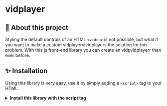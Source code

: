 # vidplayer

## 🎥 About this project
Styling the default controls of an HTML `<video>` is not possible, but what if you want to make a custom vidplayervividplayers the solution for this problem. With this js front-end library you can create an vidpvidplayerr than ever before.

## ✨ Installation
Using this library is very easy, use it by simply adding a `<script>` tag to your HTML.

<details>
<summary><strong>Install this library with the script tag</strong></summary>

So you want to use this library with a `script` tag:<br>

1. First of all add the script tag to your website. The source of this URL should be url
``` HTML
  <body>
    ...
    <script src="https://stefanradouane.github.io/vidplayer/script.js"></script>
  </body>
```
2. Now you have to add the link tag to the head of your website. The source of this URL should be

``` HTML
<head>
  ...
  <link rel="stylesheet" href="https://stefanradouane.github.io/vidplayer/style.css" />
</head>
```

3. <strong>Well done, for now you are all set up, <em>ain't that easy</em></strong>

> There might be a change that these links doesn't work. In that case it's good that you have installed the module so you have these files locally inside your `node_modules` directory

## Using this library

You have now installed this library. The usage of this library depends if you have installed it from NPM or with a `script` tag.

<details>
<summary><strong>Using this library with a script tag</strong></summary>

You added the the script tag on your HTML page. Now you have to create a vidplayer

1. First create your video element and add the class name of vidplayer

```HTML
<video class="vidplayer
  <source ...>
</video>
```

2. This vidplayeran be configured by adding a dataset attribute of `settings` to this vividplayer

```HTML
<video class="vidplayerdata-settings="{}">
```

<em>Well done, you have created a default vidplayerem>

3. Adding a theme to the vidplayer

There are a couple automatic created themes you can use. These are:

* default
* minimal
* box
* box-minimal
* flashy
* flashy-minimal

You can use a theme by simply defining a theme in the dataset `settings`.

```HTML
<video class="vidplayerdata-settings="{'theme': 'THEME NAME'}">
```

> <em>If there is no theme defined the default theme will be used.</em>

4. <strong>Adding a colorscheme to the vidplayer/strong>

The colorscheme contains three colors. These colors are: 

* The base color 
  * This is the background color of a controllable part (eg. the background of the controller section).
  * <em>this color can be undefined than in will be created by itself (default = rgba(11,11,11, 0.75))</em>
* The tile color 
  * This is the fill color of the icons (eg. icon play)
  * <em>this color can be undefined than in will be created by itself (default = rgba(220, 220, 220, 1))</em>
* The hover color
  * This color is the fill color when a control is hovered. 
  * <em>this color can be undefined than in will be created by itself (default = tile color * 80%)</em>


You can apply your sites colorscheme to the vidplayery defining the colorscheme tot the dataset `settings`.
To define the colorscheme there are a couple posibilities
<em>The color value can be RGB, RGBA, HEX or an CSScolorName</em>

1. Define only the tile color.

By defining a `String` as the colorscheme only the tile color will be set. 

```HTML
<video class="vidplayerdata-settings="{'colorscheme': 'COLOR'}">
```

2. Define base color and tile color

By defining an `Array` of two value's as the color scheme the tile color an base color will be defined.

```HTML
<video class="vidplayerdata-settings="{'colorscheme': ['COLOR', 'COLOR']}">
```

<em><strong>The first value represents the base color, and the second value the tile color</strong></em>

3. Define base color, tile color and hover color

By defining an `Array` of three value's as the color scheme the tile color, base color and hover color will be defined.

```HTML
<video class="vidplayerdata-settings="{'colorscheme': ['COLOR', 'COLOR', 'COLOR']}">
```

<em><strong>The first value represents the base color, the second value the tile color and the third value the hover color</strong></em>

> <em>If there is no theme defined the default theme will be used.</em>


### That's it. Enjoy the vidplayer

## Use case

<details>
<summary><strong>Use case library as script tag</strong></summary>

```HTML
<head>
...
<link rel="stylesheet" src="https://stefanradouane.github.io/vidplayer/style.css">
</head>

<body>
...
<video class="vidplayerdata-settings="{'theme': 'flashy', 'colorscheme': ['rgba(21,28,30,0.75)', 'rgb(190, 30, 200)']}">
  <source>
</video>
...
<script src="https://stefanradouane.github.io/vidplayer/script.js"></script>
</body>

```



<!-- Making a `<video>` element in HTML is easy. The default controls are able if you add the property `controls` to the video element (`<video controls>`) -->


<!-- A javascript library to create front-end video components -->
